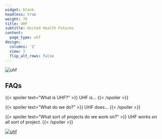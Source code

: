 ```yaml
---
widget: blank
headless: true
weight: 70
title: UHF
subtitle: United Health Futures
content:
  page_type: uhf
design:
  columns: '2'
  view: 3
  flip_alt_rows: false
---
```

![uhf](uhf.png)

## FAQs
{{< spoiler text="What is UHF?" >}}
UHF is...
{{< /spoiler >}}

{{< spoiler text="What do we do?" >}}
UHF does...
{{< /spoiler >}}

{{< spoiler text="What sort of projects do we work on?" >}}
UHF works on all sort of project.
{{< /spoiler >}}

[![uhf](uhf.png)](https://uhf.ch//)

